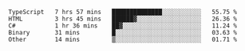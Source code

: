 <!--START_SECTION:waka-->

```text
TypeScript   7 hrs 57 mins   ██████████████░░░░░░░░░░░   55.75 %
HTML         3 hrs 45 mins   ██████▓░░░░░░░░░░░░░░░░░░   26.36 %
C#           1 hr 36 mins    ██▓░░░░░░░░░░░░░░░░░░░░░░   11.24 %
Binary       31 mins         █░░░░░░░░░░░░░░░░░░░░░░░░   03.63 %
Other        14 mins         ▒░░░░░░░░░░░░░░░░░░░░░░░░   01.71 %
```

<!--END_SECTION:waka-->
